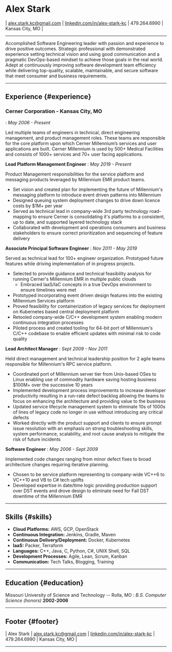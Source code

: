 # Alex Stark

| [alex.stark.kc@gmail.com](mailto:alex.stark.kc@gmail.com.com) |
[linkedin.com/in/alex-stark-kc](https://www.linkedin.com/in/alex-stark-kc/) |
479.264.6990 | 
Kansas City, MO |

------

Accomplished Software Engineering leader with passion and experience to drive positive outcomes. Strategic professional with demonstrated experience setting technical vision and using good communication and a pragmatic DevOps-based mindset to achieve those goals in the real world. Adept at continuously improving software development team efficiency while delivering top-quality, scalable, maintainable, and secure software that meet consumer and business requirements. 

-------

## Experience {#experience}

### Cerner Corporation - Kansas City, MO
: *May 2006 - Present*

Led multiple teams of engineers in technical, direct engineering management, and product management roles.  These teams are responsible for the core platform upon which Cerner Millennium’s services and user applications are built.  Cerner Millennium is used by 500+ Medical Facilities and consists of 1000+ services and 70+ user facing applications.

__Lead Platform Management Engineer__
: *May 2019 - Present*

Product Management responsibilities for the service platform and messaging products leveraged by Millennium EMR product teams.

* Set vision and created plan for implementing the future of Millennium's messaging platform to introduce event driven patterns into Millennium
* Designed queuing system deployment changes to drive down licence costs by $1M+ per year
* Served as technical lead in company-wide 3rd party technology road-mapping to ensure Cerner is consolidating it's platforms to a consistent, up to date, and supported layered technology stack
* Collaborated with development and operations consumers and business stakeholders to ensure correct prioritization and sequencing of feature delivery

__Associate Principal Software Engineer__
: *Nov 2011 - May 2019*

Served as technical lead for 100+ engineer organization.  Prototyped future features while driving implementation of in progress projects.

* Selected to provide guidance and technical feasibility analysis for running Cerner's Millennium EMR in multiple public clouds
  * Embraced IaaS/IaC concepts in a true DevOps environment to ensure timelines were met
* Prototyped incorporating event driven design features into the existing Millennium Services platform
* Proved feasibility for containerization of legacy services for deployment on Kubernetes based central deployment platform
* Retooled company-wide C/C++ development system enabling modern continuous integration processes
* Piloted process and created tooling for 64-bit port of Millennium's C/C++ codebase to enable efficient updates with minimal risk to code quality

<div style="page-break-after: always;"></div>

__Lead Architect Manager__
: *Sept 2009 - Nov 2011*

Held direct management and technical leadership position for 2 agile teams responsible for Millennium's RPC service platform. 

* Coordinated port of Millennium server tier from Unix-based OSes to Linux enabling use of commodity hardware saving hosting business $100M+ over the successive 10 years
* Implemented development process improvements to increase developer productivity resulting in a run-rate defect backlog allowing the teams to focus on enhancing the architecture and providing value to the business
* Updated service lifecycle management system to eliminate 10s of 1000s of lines of legacy code no longer in use without introducing any critical defects
* Worked directly with the product support and clients to ensure prompt issue resolution with an emphasis on strong troubleshooting skills, system performance, scalability, and root cause analysis to mitigate the risk of future incidents

__Software Engineer__
: *May 2006 - Sept 2009*

Implemented code changes ranging from minor defect fixes to broad architecture changes requiring iterative planning.

* Chosen to be service platform representing to company-wide VC++6 to VC++10 and VB to C# tech uplifts
* Developed expertise in date/time logic providing production support over DST events and drove design to eliminate need for Fall DST downtime of the Millennium EMR

-------

## Skills {#skills}

* __Cloud Platforms:__ AWS, GCP, OpenStack
* __Continuous Integration:__ Jenkins, Gradle, Maven
* __Continuous Delivery/Deployment:__ Docker, Kubernetes
* __IaaS:__ Packer, Terraform
* __Languages:__ C++, Java, C,  Python, C#, UNIX Shell,  SQL
* __Development Processes:__ Agile, Lean, Scrum, Kanban
* __Communication:__ Tech Talks, Blogging, Training

-----

## Education {#education}

Missouri University of Science and Technology -- Rolla, MO 
: *B.S. Computer Science (honors)*
  __2002-2006__

------

## Footer {#footer}

| Alex Stark |
[alex.stark.kc@gmail.com](mailto:alex.stark.kc@gmail.com.com) |
[linkedin.com/in/alex-stark-kc](https://www.linkedin.com/in/alex-stark-kc/) |
479.264.6990 | 
Kansas City, MO |

------
